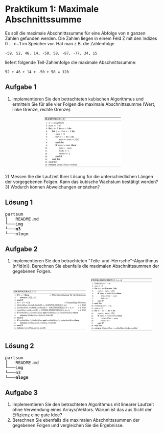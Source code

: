 # Praktikum 1: Maximale Abschnittssumme
Es soll die maximale Abschnittssumme für eine Abfolge von n ganzen Zahlen gefunden
werden. Die Zahlen liegen in einem Feld Z mit den Indizes 0 … n−1 im Speicher vor.
Hat man z.B. die Zahlenfolge
```
-59, 52, 46, 14, -50, 58, -87, -77, 34, 15
```
liefert folgende Teil-Zahlenfolge die maximale Abschnittssumme:
```
52 + 46 + 14 + -50 + 58 = 120
```
## Aufgabe 1
1) Implementieren Sie den betrachteten kubischen Algorithmus und ermitteln Sie für alle
vier Folgen die maximale Abschnittssumme (Wert, linke Grenze, rechte Grenze). 
<p align="center">
  <img src="./img/n3.png" width="50%" />
</p>
2) Messen Sie die Laufzeit Ihrer Lösung für die unterschiedlichen Längen der vorgegebenen Folgen.
Kann das kubische Wachstum bestätigt werden? 
3) Wodurch können Abweichungen entstehen?

## Lösung 1
<pre>
partsum
│   README.md
└───img
└───<b>n3</b>
└───nlogn
</pre>

## Aufgabe 2
1) Implementieren Sie den betrachteten "Teile-und-Herrsche"-Algorithmus (n*ld(n)).
Berechnen Sie ebenfalls die maximalen Abschnittssummen der gegebenen Folgen.
<p align="center">
  <img src="./img/nlogn.png" width="50%" />
  <img src="./img/zwi.png" width="40%" />
</p>

## Lösung 2
<pre>
partsum
│   README.md
└───img
└───n3
└───<b>nlogn</b>
</pre>

## Aufgabe 3
1) Implementieren Sie den betrachteten Algorithmus mit linearer Laufzeit ohne Verwendung eines Arrays/Vektors. 
Warum ist das aus Sicht der Effizienz eine gute Idee?
2) Berechnen Sie ebenfalls die maximalen Abschnittssummen der gegebenen Folgen und
vergleichen Sie die Ergebnisse.
